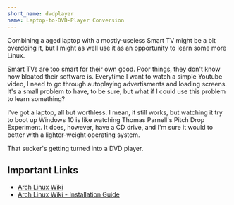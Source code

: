```yaml
---
short_name: dvdplayer
name: Laptop-to-DVD-Player Conversion
---
```

Combining a aged laptop with a mostly-useless Smart TV might be a bit overdoing it, but I might as well use it as an opportunity to learn some more Linux.

Smart TVs are too smart for their own good. Poor things, they don't know how bloated their software is. Everytime I want to watch a simple Youtube video, I need to go through autoplaying advertisments and loading screens. It's a small problem to have, to be sure, but what if I could use this problem to learn something?

I've got a laptop, all but worthless. I mean, it still works, but watching it try to boot up Windows 10 is like watching Thomas Parnell's Pitch Drop Experiment. It does, however, have a CD drive, and I'm sure it would to better with a lighter-weight operating system.

That sucker's getting turned into a DVD player.

## Important Links

- [Arch Linux Wiki](http://wiki.archlinux.org)
- [Arch Linux Wiki - Installation Guide](http://wiki.archlinux.org/title/Installation_guide)
